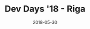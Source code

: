 ---
title: "Dev Days '18 - Riga"
date: 2018-05-30
description:
tags:
- devdays
series:
-
categories:
- conference
---